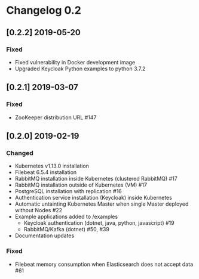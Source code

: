 # Changelog 0.2

## [0.2.2] 2019-05-20

### Fixed

- Fixed vulnerability in Docker development image
- Upgraded Keycloak Python examples to python 3.7.2

## [0.2.1] 2019-03-07

### Fixed

- ZooKeeper distribution URL #147

## [0.2.0] 2019-02-19

### Changed

- Kubernetes v1.13.0 installation
- Filebeat 6.5.4 installation
- RabbitMQ installation inside Kubernetes (clustered RabbitMQ) #17
- RabbitMQ installation outside of Kubernetes (VM) #17
- PostgreSQL installation with replication #16
- Authentication service installation (Keycloak) inside Kubernetes
- Automatic untainting Kubernetes Master when single Master deployed without Nodes #22
- Example applications added to /examples
  - Keycloak authentication (dotnet, java, python, javascript) #19
  - RabbitMQ/Kafka (dotnet) #50, #39
- Documentation updates

### Fixed

- Filebeat memory consumption when Elasticsearch does not accept data #61
